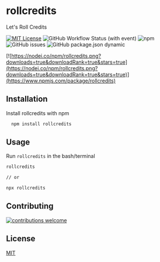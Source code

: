 # rollcredits

Let's Roll Credits

[![MIT License](https://img.shields.io/badge/License-MIT-green.svg)](https://choosealicense.com/licenses/mit/)
![GitHub Workflow Status (with event)](https://img.shields.io/github/actions/workflow/status/plsankar/rollcredits/npm-publish.yml)
![npm](https://img.shields.io/npm/dw/rollcredits)
![GitHub issues](https://img.shields.io/github/issues/plsankar/rollcredits)
![GitHub package.json dynamic](https://img.shields.io/github/package-json/version/plsankar/rollcredits)

[![https://nodei.co/npm/rollcredits.png?downloads=true&downloadRank=true&stars=true](https://nodei.co/npm/rollcredits.png?downloads=true&downloadRank=true&stars=true)](https://www.npmjs.com/package/rollcredits)

## Installation

Install rollcredits with npm

```bash
  npm install rollcredits
```

## Usage

Run `rollcredits` in the bash/terminal

```bash
rollcredits

// or

npx rollcredits
```

## Contributing

[![contributions welcome](https://img.shields.io/badge/contributions-welcome-brightgreen.svg?style=flat)](https://github.com/plsankar/rollcredits/issues)

## License

[MIT](https://choosealicense.com/licenses/mit/)
